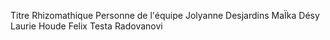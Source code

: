Titre
Rhizomathique
Personne de l'équipe
Jolyanne Desjardins
MaÏka Désy
Laurie Houde
Felix Testa Radovanovi
